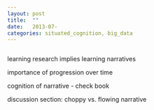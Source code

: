 ```yaml
---
layout: post
title:  ""
date:   2013-07-
categories: situated_cognition, big_data
---
```


![]()

learning research implies learning narratives

importance of progression over time

cognition of narrative - check book

discussion section: choppy vs. flowing narrative